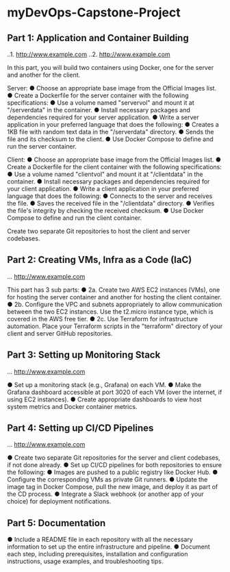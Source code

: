 # myDevOps-Capstone-Project

## Part 1: Application and Container Building
..1. <http://www.example.com>
..2. <http://www.example.com>

In this part, you will build two containers using Docker, one for the server and another for the client.

Server:
●	Choose an appropriate base image from the Official Images list.
●	Create a Dockerfile for the server container with the following specifications:
●	Use a volume named "servervol" and mount it at "/serverdata" in the container.
●	Install necessary packages and dependencies required for your server application.
●	Write a server application in your preferred language that does the following:
●	Creates a 1KB file with random text data in the "/serverdata" directory.
●	Sends the file and its checksum to the client.
●	Use Docker Compose to define and run the server container.

Client:
●	Choose an appropriate base image from the Official Images list.
●	Create a Dockerfile for the client container with the following specifications:
●	Use a volume named "clientvol" and mount it at "/clientdata" in the container.
●	Install necessary packages and dependencies required for your client application.
●	Write a client application in your preferred language that does the following:
●	Connects to the server and receives the file.
●	Saves the received file in the "/clientdata" directory.
●	Verifies the file's integrity by checking the received checksum.
●	Use Docker Compose to define and run the client container.

Create two separate Git repositories to host the client and server codebases.

## Part 2: Creating VMs, Infra as a Code (IaC)
... <http://www.example.com>

This part has 3 sub parts:
●	2a. Create two AWS EC2 instances (VMs), one for hosting the server container and another for hosting the client container.
●	2b. Configure the VPC and subnets appropriately to allow communication between the two EC2 instances. Use the t2.micro instance type, which is covered in the AWS free tier.
●	2c. Use Terraform for infrastructure automation. Place your Terraform scripts in the "terraform" directory of your client and server GitHub repositories.


## Part 3: Setting up Monitoring Stack
... <http://www.example.com>

●	Set up a monitoring stack (e.g., Grafana) on each VM.
●	Make the Grafana dashboard accessible at port 3020 of each VM (over the internet, if using EC2 instances).
●	Create appropriate dashboards to view host system metrics and Docker container metrics.


## Part 4: Setting up CI/CD Pipelines
... <http://www.example.com>

●	Create two separate Git repositories for the server and client codebases, if not done already.
●	Set up CI/CD pipelines for both repositories to ensure the following:
●	Images are pushed to a public registry like Docker Hub.
●	Configure the corresponding VMs as private Git runners.
●	Update the image tag in Docker Compose, pull the new image, and deploy it as part of the CD process.
●	Integrate a Slack webhook (or another app of your choice) for deployment notifications.

## Part 5: Documentation

●	Include a README file in each repository with all the necessary information to set up the entire infrastructure and pipeline.
●	Document each step, including prerequisites, installation and configuration instructions, usage examples, and troubleshooting tips.
